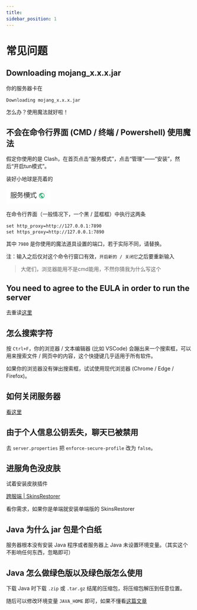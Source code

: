 ```yaml
---
title: 
sidebar_position: 1
---
```


# 常见问题

## Downloading mojang_x.x.x.jar

你的服务器卡在

```
Downloading mojang_x.x.x.jar
```

怎么办？使用魔法就好啦！

## 不会在命令行界面 (CMD / 终端 / Powershell) 使用魔法
假定你使用的是 Clash，在首页点击“服务模式”，点击“管理”——“安装”，然后“开启tun模式”。

装好小地球是亮着的

![](_images/常见问题/小地球.png)

在命令行界面（一般情况下，一个黑 / 蓝框框）中执行这两条

```shell
set http_proxy=http://127.0.0.1:7890
set https_proxy=http://127.0.0.1:7890
```

其中 `7980` 是你使用的魔法道具设置的端口，若于实际不同，请替换。

注：输入之后仅对这个命令行窗口有效，`开启新的 / 关闭它`之后要重新输入

> 大佬们，浏览器能用不是cmd能用，不然你猜我为什么写这个

## You need to agree to the EULA in order to run the server

去重读[这里](/docs/start/launch-server.md)

## 怎么搜索字符

按 `Ctrl+F`，你的浏览器 / 文本编辑器 (比如 VSCode) 会蹦出来一个搜索框，可以用来搜索文件 / 网页中的内容，这个快捷键几乎适用于所有软件。

如果你的浏览器没有弹出搜索框，试试使用现代浏览器 (Chrome / Edge / Firefox)。

## 如何关闭服务器

[看这里](/docs/start/服务器管理指令.md#stop)

## 由于个人信息公钥丢失，聊天已被禁用

去 `server.properties` 把 `enforce-secure-profile` 改为 `false`。

## 进服角色没皮肤

试着安装皮肤插件

[跨服端 | SkinsRestorer](/docs/process/cross-server/插件/BC&WF.md#skinsrestorer)

看你需求，如果你是单端就安装单端版的 SkinsRestorer

## Java 为什么 jar 包是个白纸

服务器根本没有安装 Java 程序或者服务器上 Java 未设置环境变量。（其实这个不影响任何东西，忽略即可）

## Java 怎么做绿色版以及绿色版怎么使用

下载 Java 时下载 `.zip` 或 `.tar.gz` 结尾的压缩包，将压缩包解压到任意位置。

随后可以修改环境变量 `JAVA_HOME` 即可，如果不懂看[这篇文章](https://blog.csdn.net/MrsHorse/article/details/82695353)

